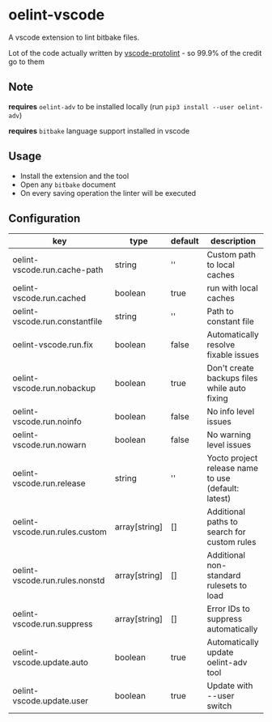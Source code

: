 # oelint-vscode

A vscode extension to lint bitbake files.

Lot of the code actually written by [vscode-protolint](https://github.com/plexsystems/vscode-protolint) -
so 99.9% of the credit go to them

## Note

**requires** `oelint-adv` to be installed locally (run `pip3 install --user oelint-adv`)

**requires** `bitbake` language support installed in vscode

## Usage

- Install the extension and the tool
- Open any `bitbake` document
- On every saving operation the linter will be executed

## Configuration

| key                            | type          | default | description                                         |
| ------------------------------ | ------------- | ------- | --------------------------------------------------- |
| oelint-vscode.run.cache-path   | string        | ''      | Custom path to local caches                         |
| oelint-vscode.run.cached       | boolean       | true    | run with local caches                               |
| oelint-vscode.run.constantfile | string        | ''      | Path to constant file                               |
| oelint-vscode.run.fix          | boolean       | false   | Automatically resolve fixable issues                |
| oelint-vscode.run.nobackup     | boolean       | true    | Don't create backups files while auto fixing        |
| oelint-vscode.run.noinfo       | boolean       | false   | No info level issues                                |
| oelint-vscode.run.nowarn       | boolean       | false   | No warning level issues                             |
| oelint-vscode.run.release      | string        | ''      | Yocto project release name to use (default: latest) |
| oelint-vscode.run.rules.custom | array[string] | []      | Additional paths to search for custom rules         |
| oelint-vscode.run.rules.nonstd | array[string] | []      | Additional non-standard rulesets to load            |
| oelint-vscode.run.suppress     | array[string] | []      | Error IDs to suppress automatically                 |
| oelint-vscode.update.auto      | boolean       | true    | Automatically update oelint-adv tool                |
| oelint-vscode.update.user      | boolean       | true    | Update with --user switch                           |
